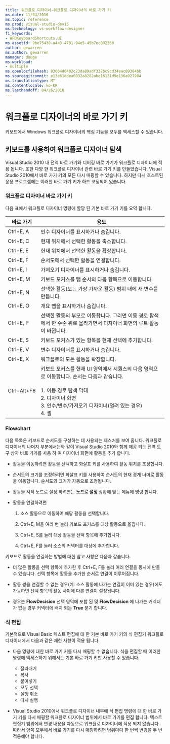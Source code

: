 ```yaml
---
title: 워크플로 디자이너-워크플로 디자이너의 바로 가기 키
ms.date: 11/04/2016
ms.topic: reference
ms.prod: visual-studio-dev15
ms.technology: vs-workflow-designer
f1_keywords:
- WFDKeyboardShortcuts.UI
ms.assetid: 9be75438-a4a3-4781-94e5-45b7ec082358
author: gewarren
ms.author: gewarren
manager: douge
ms.workload:
- multiple
ms.openlocfilehash: 83664d6402c23da89adf332bc9cd34eac89384bb
ms.sourcegitcommit: e13e61ddea6032a8282abe16131d9e136a927984
ms.translationtype: MT
ms.contentlocale: ko-KR
ms.lasthandoff: 04/26/2018
---
```

# <a name="keyboard-shortcuts-in-the-workflow-designer"></a>워크플로 디자이너의 바로 가기 키

키보드에서 Windows 워크플로 디자이너의 핵심 기능을 모두를 액세스할 수 있습니다.

## <a name="navigating-the-workflow-designer-using-the-keyboard"></a>키보드를 사용하여 워크플로 디자이너 탐색

Visual Studio 2010 내 전역 바로 가기와 디버깅 바로 가기가 워크플로 디자이너에 적용 됩니다. 또한 다양 한 워크플로 디자이너 관련 바로 가기 키를 만들었습니다. Visual Studio 2010에서 바로 가기 키의 모든 다시 매핑할 수 있습니다. 하지만 다시 호스트된 응용 프로그램에는 이러한 바로 가기 키가 하드 코딩되어 있습니다.

### <a name="workflow-designer-keyboard-shortcuts"></a>워크플로 디자이너 바로 가기 키

다음 표에서 워크플로 디자이너 명령에 할당 된 기본 바로 가기 키를 요약 합니다.

|바로 가기|용도|
|--------------|-------------|
|Ctrl+E, A|인수 디자이너를 표시하거나 숨깁니다.|
|Ctrl+E, C|현재 위치에서 선택한 활동을 축소합니다.|
|Ctrl+E, E|현재 위치에서 선택한 활동을 확장합니다.|
|Ctrl+E, F|순서도에서 선택한 활동을 연결합니다.|
|Ctrl+E, I|가져오기 디자이너를 표시하거나 숨깁니다.|
|Ctrl+E, M|키보드 포커스를 탭 순서의 다음 항목으로 이동합니다.|
|Ctrl+E, N|선택한 활동(또는 가장 가까운 활동) 범위 내에 새 변수를 만듭니다.|
|Ctrl+E, O|개요 맵을 표시하거나 숨깁니다.|
|Ctrl+E, P|선택한 활동의 부모로 이동합니다. 그러면 이동 경로 탐색에서 한 수준 위로 올라가면서 디자이너 화면의 루트 활동이 바뀝니다.|
|Ctrl+E, S|키보드 포커스가 있는 항목을 현재 선택에 추가합니다.|
|Ctrl+E, V|변수 디자이너를 표시하거나 숨깁니다.|
|Ctrl+E, X|워크플로의 모든 활동을 확장합니다.|
|Ctrl+Alt+F6|키보드 포커스를 현재 UI 영역에서 시퀀스의 다음 영역으로 이동합니다. 순서는 다음과 같습니다.<br /><br /> 1.  이동 경로 탐색 막대<br />2.  디자이너 화면<br />3.  인수/변수/가져오기 디자이너(열려 있는 경우)<br />4.  셸|

### <a name="flowchart"></a>Flowchart

다음 목록은 키보드로 순서도를 구성하는 데 사용되는 제스처를 보여 줍니다. 워크플로 디자이너의 나머지 부분에서는와 같이 Visual Studio 2010와 함께 제공 되는 전역 도구 상자 바로 가기를 사용 하 여 디자이너 화면에 활동을 추가 합니다.

- 활동을 이동하려면 활동을 선택하고 화살표 키를 사용하여 활동 위치를 조정합니다.

- 순서도의 크기를 조정하려면 화살표 키를 사용하여 순서도의 현재 경계 너머로 활동을 이동합니다. 순서도의 크기가 자동으로 조정됩니다.

- 활동을 시작 노드로 설정 하려면는 **노드로 설정** 상황에 맞는 메뉴에 명령 합니다.

- 활동을 연결하려면

    1.  소스 활동으로 이동하여 해당 활동을 선택합니다.

    2.  Ctrl+E, M을 여러 번 눌러 키보드 포커스를 대상 활동으로 옮깁니다.

    3.  Ctrl+E, S를 눌러 대상 활동을 선택 항목에 추가합니다.

    4.  Ctrl+E, F를 눌러 소스의 커넥터를 대상에 추가합니다.

키보드로 활동을 연결하는 방법에 대한 참고 사항은 다음과 같습니다.

- 더 많은 활동을 선택 항목에 추가한 후 Ctrl+E, F를 눌러 여러 연결을 동시에 만들 수 있습니다. 선택 항목에 활동을 추가한 순서로 연결이 이루어집니다.

- 활동 쌍을 연결할 수 없는 경우(예: 소스 활동에 나가는 연결이 이미 있는 경우)에도 가능하면 선택 항목의 활동 사이에 다른 연결이 설정됩니다.

- 경우는 **FlowDecision** 선택 영역에 포함 된 및 **FlowDecision** 에 나가는 커넥터가 없는 경우 커넥터에 배치 되는 **True** 분기 합니다.

### <a name="expression-editing"></a>식 편집

기본적으로 Visual Basic 텍스트 편집에 대 한 기본 바로 가기 키의 식 편집기 워크플로 디자이너에서 다음과 같은 제한 사항이 적용 됩니다.

- 다음 명령에 대한 바로 가기 키를 다시 매핑할 수 없습니다. 식을 편집할 때 이러한 명령에 액세스하기 위해서는 기본 바로 가기 키만 사용할 수 있습니다.

   - 잘라내기
   - 복사
   - 붙여넣기
   - 모두 선택
   - 실행 취소
   - 다시 실행

- Visual Studio 2010에서 워크플로 디자이너 내부에 식 편집 명령에 대 한 바로 가기 키를 다시 매핑할 워크플로 디자이너 범위에서 바로 가기를 편집 합니다. 텍스트 편집기 범위에서 변경 내용을 자동으로 워크플로 디자이너에 적용 되지 않습니다. 따라서 양쪽 모두에서 바로 가기를 다시 매핑하려면 범위마다 한 번씩 변경을 두 번 적용해야 합니다.
